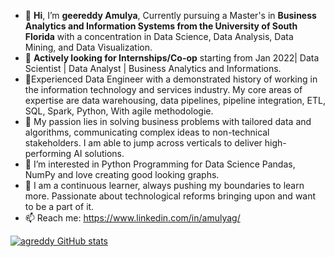 - 👋 **Hi**, I’m **geereddy Amulya**, Currently pursuing a Master's in **Business Analytics and Information Systems from the University of South Florida** with a concentration in Data Science, Data Analysis, Data Mining, and Data Visualization.
- 👀 **Actively looking for Internships/Co-op** starting from Jan 2022| Data Scientist | Data Analyst | Business Analytics and Informations.
- 💞️Experienced Data Engineer with a demonstrated history of working in the information technology and services industry. My core areas of expertise are data warehousing, data pipelines, pipeline integration, ETL, SQL, Spark, Python, With agile methodologie.
- 🌱 My passion lies in solving business problems with tailored data and algorithms, communicating complex ideas to non-technical stakeholders. I am able to jump across verticals      to deliver high-performing AI solutions.
-  👀 I’m interested in Python Programming for Data Science Pandas, NumPy and love creating good looking graphs.
- 💞️ I am a continuous learner, always pushing my boundaries to learn more. Passionate about technological reforms bringing upon and want to be a part of it.
- 📫 Reach me: https://www.linkedin.com/in/amulyag/


[![agreddy GitHub stats](https://github-readme-stats.vercel.app/api?username=agreddy)](https://github.com/agreddy/github-readme-stats)


<!---
ageereddy/ageereddy is a ✨ special ✨ repository because its `README.md` (this file) appears on your GitHub profile.
You can click the Preview link to take a look at your changes.
--->
